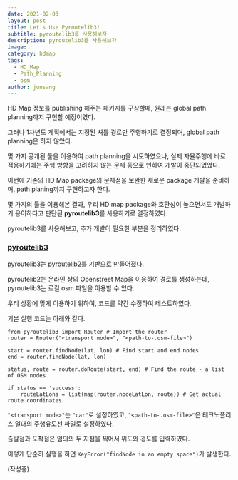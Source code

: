 ```yaml
---
date: 2021-02-03
layout: post
title: Let's Use Pyroutelib3!
subtitle: pyroutelib3를 사용해보자
description: pyroutelib3를 사용해보자
image: 
category: hdmap
tags:
  - HD_Map
  - Path_Planning
  - osm
author: junsang
---
```

HD Map 정보를 publishing 해주는 패키지를 구상할때, 원래는 global path planning까지 구현할 예정이였다.

그러나 1차년도 계획에서는 지정된 셔틀 경로만 주행하기로 결정되며, global path planning은 하지 않았다.

몇 가지 공개된 툴을 이용하여 path planning을 시도하였으나, 실제 자율주행에 바로 적용하기에는 주행 방향을 고려하지 않는 문제 등으로 인하여 개발이 중단되었었다.

이번에 기존의 HD Map package의 문제점을 보완한 새로운 package 개발을 준비하며, path planing까지 구현하고자 한다.

몇 가지의 툴을 이용해본 결과, 우리 HD map package와 호환성이 높으면서도 개발하기 용이하다고 판단된 **pyroutelib3**를 사용하기로 결정하였다.

pyroutelib3를 사용해보고, 추가 개발이 필요한 부분을 정리하였다.

### [pyroutelib3](https://github.com/MKuranowski/pyroutelib3)

pyroutelib3는 [pyroutelib2](https://github.com/gaulinmp/pyroutelib2)를 기반으로 만들어졌다.

pyroutelib2는 온라인 상의 Openstreet Map을 이용하여 경로를 생성하는데, pyroutelib3는 로컬 osm 파일을 이용할 수 있다.

우리 상황에 맞게 이용하기 위하여, 코드를 약간 수정하여 테스트하였다.

기본 실행 코드는 아래와 같다.

```
from pyroutelib3 import Router # Import the router
router = Router("<transport mode>", "<path-to-.osm-file>")

start = router.findNode(lat, lon) # Find start and end nodes
end = router.findNode(lat, lon)

status, route = router.doRoute(start, end) # Find the route - a list of OSM nodes

if status == 'success':
    routeLatLons = list(map(router.nodeLatLon, route)) # Get actual route coordinates
```

```"<transport mode>"```는 ```"car"```로 설정하였고, ```"<path-to-.osm-file>"```은 테크노폴리스 일대의 주행유도선 파일로 설정하였다.

출발점과 도착점은 임의의 두 지점을 찍어서 위도와 경도를 입력하였다.

이렇게 단순히 실행을 하면 ```KeyError("findNode in an empty space")```가 발생한다.

(작성중)
